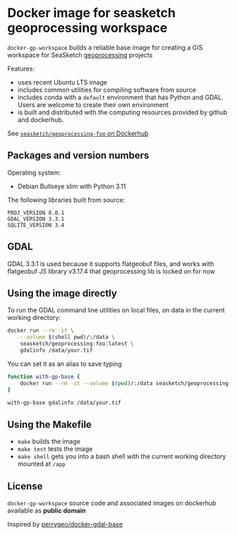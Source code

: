 # Docker image for seasketch geoprocessing workspace

`docker-gp-workspace` builds a reliable base image for creating a GIS workspace for SeaSketch [geoprocessing](https://github.com/seasketch/geoprocessing) projects

Features:
- uses recent Ubuntu LTS image
- includes common utilities for compiling software from source
- includes conda with a `default` environment that has Python and GDAL.  Users are welcome to create their own environment
- is built and distributed with the computing resources provided by github and dockerhub.

See [`seasketch/geoprocessing-foo` on Dockerhub](https://hub.docker.com/r/seasketch/geoprocessing-foo)

## Packages and version numbers

Operating system:

* Debian Bullseye slim with Python 3.11

The following libraries built from source:

```
PROJ_VERSION 8.0.1
GDAL_VERSION 3.3.1
SQLITE_VERSION 3.4
```

## GDAL

GDAL 3.3.1 is used because it supports flatgeobuf files, and works with flatgeobuf JS library v3.17.4 that geoprocessing lib is locked on for now

## Using the image directly

To run the GDAL command line utilities on local files, on data in the current working directory:

```bash
docker run --rm -it \
    --volume $(shell pwd)/:/data \
    seasketch/geoprocessing-foo:latest \
    gdalinfo /data/your.tif
```

You can set it as an alias to save typing

```bash
function with-gp-base {
    docker run --rm -it --volume $(pwd)/:/data seasketch/geoprocessing-foo:latest "$@"
}

with-gp-base gdalinfo /data/your.tif
```

## Using the Makefile

- `make` builds the image
- `make test` tests the image
- `make shell` gets you into a bash shell with the current working directory mounted at `/app`

## License

`docker-gp-workspace` source code and associated images on dockerhub available as **public domain**

Inspired by [perrygeo/docker-gdal-base](https://github.com/perrygeo/docker-gdal-base)
